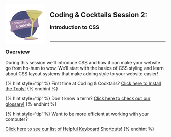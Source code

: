 <div>
    <img src="images/logo.png" style="float: left; margin: 0px 15px 15px 0px; height:125px;">
    <h2 style="display:inline-block;margin-top:1em;">Coding &amp; Cocktails Session 2:</h2>
    <h3 style="margin-top:0;margin-bottom:2em;">Introduction to CSS</h3>
</div>
<hr>

### Overview

During this session we’ll introduce CSS and how it can make your website go from ho-hum to wow. We’ll start with the basics of CSS styling and learn about CSS layout systems that make adding style to your website easier! 

{% hint style='tip' %}
First time at Coding & Cocktails?   [Click here to Install the Tools!](http://bit.ly/CnCTheTools)
{% endhint %}

{% hint style='tip' %}
Don't know a term?   [Click here to check out our glossary!](http://bit.ly/CnCgloss)
{% endhint %}

{% hint style='tip' %}
Want to be more efficient at working with your computer?

[Click here to see our list of Helpful Keyboard Shortcuts!](/references/README.md)
{% endhint %}